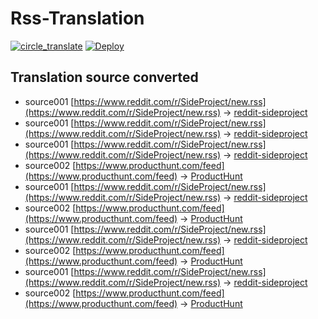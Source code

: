 #  Rss-Translation

[![circle_translate](https://github.com/zinc1234596/Rss-Translation/actions/workflows/circle_translate.yml/badge.svg)](https://github.com/zinc1234596/Rss-Translation/actions/workflows/circle_translate.yml) [![Deploy](https://github.com/zinc1234596/Rss-Translation/actions/workflows/jekyll-gh-pages.yml/badge.svg)](https://github.com/zinc1234596/Rss-Translation/actions/workflows/jekyll-gh-pages.yml)

## Translation source converted
 - source001 [https://www.reddit.com/r/SideProject/new.rss](https://www.reddit.com/r/SideProject/new.rss) -> [reddit-sideproject](rss/reddit-sideproject.xml)
 - source001 [https://www.reddit.com/r/SideProject/new.rss](https://www.reddit.com/r/SideProject/new.rss) -> [reddit-sideproject](rss/reddit-sideproject.xml)
 - source001 [https://www.reddit.com/r/SideProject/new.rss](https://www.reddit.com/r/SideProject/new.rss) -> [reddit-sideproject](rss/reddit-sideproject.xml)
 - source002 [https://www.producthunt.com/feed](https://www.producthunt.com/feed) -> [ProductHunt](rss/ProductHunt.xml)
 - source001 [https://www.reddit.com/r/SideProject/new.rss](https://www.reddit.com/r/SideProject/new.rss) -> [reddit-sideproject](rss/reddit-sideproject.xml)
 - source002 [https://www.producthunt.com/feed](https://www.producthunt.com/feed) -> [ProductHunt](rss/ProductHunt.xml)
 - source001 [https://www.reddit.com/r/SideProject/new.rss](https://www.reddit.com/r/SideProject/new.rss) -> [reddit-sideproject](rss/reddit-sideproject.xml)
 - source002 [https://www.producthunt.com/feed](https://www.producthunt.com/feed) -> [ProductHunt](rss/ProductHunt.xml)
 - source001 [https://www.reddit.com/r/SideProject/new.rss](https://www.reddit.com/r/SideProject/new.rss) -> [reddit-sideproject](rss/reddit-sideproject.xml)
 - source002 [https://www.producthunt.com/feed](https://www.producthunt.com/feed) -> [ProductHunt](rss/ProductHunt.xml)

